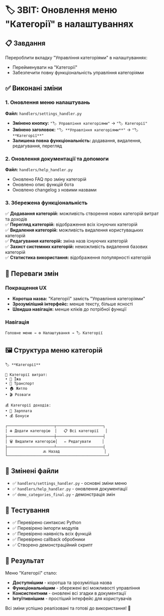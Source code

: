# 🏷️ ЗВІТ: Оновлення меню "Категорії" в налаштуваннях

## 📋 Завдання

Перероблити вкладку "Управління категоріями" в налаштуваннях:

- Перейменувати на "Категорії"
- Забезпечити повну функціональність управління категоріями

## ✅ Виконані зміни

### 1. Оновлення меню налаштувань

**Файл:** `handlers/settings_handler.py`

- **Змінено кнопку:** `"🏷️ Управління категоріями"` → `"🏷️ Категорії"`
- **Змінено заголовок:** `"🏷️ **Управління категоріями**"` → `"🏷️ **Категорії**"`
- **Залишена повна функціональність:** додавання, видалення, редагування, перегляд

### 2. Оновлення документації та допомоги

**Файл:** `handlers/help_handler.py`

- Оновлено FAQ про зміну категорій
- Оновлено опис функцій бота
- Оновлено changelog з новими назвами

### 3. Збережена функціональність

✅ **Додавання категорій:** можливість створення нових категорій витрат та доходів  
✅ **Перегляд категорій:** відображення всіх існуючих категорій  
✅ **Видалення категорій:** можливість видалення користувацьких категорій  
✅ **Редагування категорій:** зміна назв існуючих категорій  
✅ **Захист системних категорій:** неможливість видалення базових категорій  
✅ **Статистика використання:** відображення популярності категорій

## 🎯 Переваги змін

### Покращення UX

- **Коротша назва:** "Категорії" замість "Управління категоріями"
- **Зрозуміліший інтерфейс:** менше тексту, більше ясності
- **Швидша навігація:** менше кліків до потрібної функції

### Навігація

```
Головне меню → ⚙️ Налаштування → 🏷️ Категорії
```

## 🖼️ Структура меню категорій

```
🏷️ **Категорії**

💸 Категорії витрат:
• 🍔 Їжа
• 🚌 Транспорт
• 🏠 Житло
• 🎬 Розваги

💰 Категорії доходів:
• 💼 Зарплата
• 💰 Бонуси

┌─────────────────────┬─────────────────────┐
│ ➕ Додати категорію  │   📋 Всі категорії   │
├─────────────────────┼─────────────────────┤
│ 🗑️ Видалити категорію│   ✏️ Редагувати     │
├─────────────────────┴─────────────────────┤
│                🔙 Назад                    │
└─────────────────────────────────────────────┘
```

## 📁 Змінені файли

- ✅ `handlers/settings_handler.py` - основні зміни меню
- ✅ `handlers/help_handler.py` - оновлення документації
- ✅ `demo_categories_final.py` - демонстрація змін

## 🧪 Тестування

- ✅ Перевірено синтаксис Python
- ✅ Перевірено імпорти модулів
- ✅ Перевірено наявність всіх функцій
- ✅ Перевірено callback обробники
- ✅ Створено демонстраційний скрипт

## 🎉 Результат

Меню "Категорії" стало:

- **Доступнішим** - коротша та зрозуміліша назва
- **Функціональнішим** - збережені всі можливості управління
- **Консистентним** - оновлені всі згадки в документації
- **Інтуїтивнішим** - простіший інтерфейс для користувачів

Всі зміни успішно реалізовані та готові до використання! 🚀
